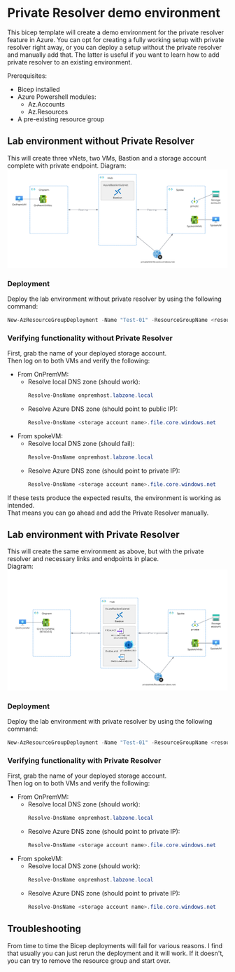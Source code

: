 # Private Resolver demo environment
This bicep template will create a demo environment for the private resolver feature in Azure.
You can opt for creating a fully working setup with private resolver right away, or you can deploy a setup without the private resolver and manually add that. The latter is useful if you want to learn how to add private resolver to an existing environment.

Prerequisites:
- Bicep installed
- Azure Powershell modules:
    - Az.Accounts
    - Az.Resources
- A pre-existing resource group

## Lab environment without Private Resolver
This will create three vNets, two VMs, Bastion and a storage account complete with private endpoint.
Diagram:
![Beatiful drawing](./Logical-FirstStage.png)
### Deployment
Deploy the lab environment without private resolver by using the following command:
```powershell
New-AzResourceGroupDeployment -Name "Test-01" -ResourceGroupName <resource group name> -TemplateFile .\PrivateResolver\main.bicep -Stage FirstStage
```

### Verifying functionality without Private Resolver
First, grab the name of your deployed storage account.    
Then log on to both VMs and verify the following:
- From OnPremVM:
    - Resolve local DNS zone (should work):
        ```powershell
        Resolve-DnsName onpremhost.labzone.local
        ```
    - Resolve Azure DNS zone (should point to public IP):
        ```powershell
        Resolve-DnsName <storage account name>.file.core.windows.net
        ```
- From spokeVM:
    - Resolve local DNS zone (should fail):
        ```powershell
        Resolve-DnsName onpremhost.labzone.local
        ```
    - Resolve Azure DNS zone (should point to private IP):
        ```powershell
        Resolve-DnsName <storage account name>.file.core.windows.net
        ```
If these tests produce the expected results, the environment is working as intended.   
That means you can go ahead and add the Private Resolver manually.

## Lab environment with Private Resolver
This will create the same environment as above, but with the private resolver and necessary links and endpoints in place.   
Diagram:
![Beatiful drawing](./Logical-EndStage.png)
### Deployment
Deploy the lab environment with private resolver by using the following command:
```powershell
New-AzResourceGroupDeployment -Name "Test-01" -ResourceGroupName <resource group name> -TemplateFile .\PrivateResolver\main.bicep -Stage EndStage
```

### Verifying functionality with Private Resolver
First, grab the name of your deployed storage account.    
Then log on to both VMs and verify the following:
- From OnPremVM:
    - Resolve local DNS zone (should work):
        ```powershell
        Resolve-DnsName onpremhost.labzone.local
        ```
    - Resolve Azure DNS zone (should point to private IP):
        ```powershell
        Resolve-DnsName <storage account name>.file.core.windows.net
        ```
- From spokeVM:
    - Resolve local DNS zone (should work):
        ```powershell
        Resolve-DnsName onpremhost.labzone.local
        ```
    - Resolve Azure DNS zone (should point to private IP):
        ```powershell
        Resolve-DnsName <storage account name>.file.core.windows.net
        ```

## Troubleshooting
From time to time the Bicep deployments will fail for various reasons. I find that usually you can just rerun the deployment and it will work. If it doesn't, you can try to remove the resource group and start over.